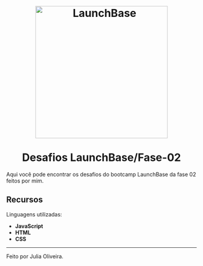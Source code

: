 <h1 align="center">
<br>
  <img src="https://camo.githubusercontent.com/268b1344409fac98c4eeda520482b6910c4ddcba/68747470733a2f2f73746f726167652e676f6f676c65617069732e636f6d2f676f6c64656e2d77696e642f626f6f7463616d702d6c61756e6368626173652f6c6f676f2e706e67" alt="LaunchBase" width="350">
<br>
<br>
Desafios LaunchBase/Fase-02
</h1>

<p>Aqui você pode encontrar os desafios do bootcamp LaunchBase da fase 02 feitos por mim.</p>

## Recursos
[//]: # (Add the features of your project here:)
Linguagens utilizadas:

- **JavaScript**
- **HTML**
- **CSS**
<hr />

Feito por Julia Oliveira.
